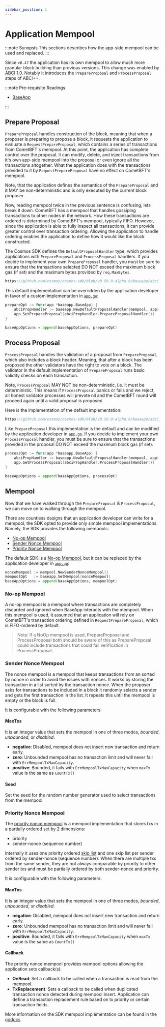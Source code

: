 ```yaml
---
sidebar_position: 1
---
```


# Application Mempool

:::note Synopsis
This sections describes how the app-side mempool can be used and replaced. 
:::

Since `v0.47` the application has its own mempool to allow much more granular
block building than previous versions. This change was enabled by
[ABCI 1.0](https://github.com/cometbft/cometbft/blob/v0.37.0/spec/abci).
Notably it introduces the `PrepareProposal` and `ProcessProposal` steps of ABCI++.

:::note Pre-requisite Readings

* [BaseApp](../../learn/advanced/00-baseapp.md)

:::

## Prepare Proposal

`PrepareProposal` handles construction of the block, meaning that when a proposer
is preparing to propose a block, it requests the application to evaluate a
`RequestPrepareProposal`, which contains a series of transactions from CometBFT's
mempool. At this point, the application has complete control over the proposal.
It can modify, delete, and inject transactions from it's own app-side mempool into
the proposal or even ignore all the transactions altogether. What the application
does with the transactions provided to it by `RequestPrepareProposal` have no
effect on CometBFT's mempool.

Note, that the application defines the semantics of the `PrepareProposal` and it
MAY be non-deterministic and is only executed by the current block proposer.

Now, reading mempool twice in the previous sentence is confusing, lets break it down.
CometBFT has a mempool that handles gossiping transactions to other nodes
in the network. How these transactions are ordered is determined by CometBFT's
mempool, typically FIFO. However, since the application is able to fully inspect
all transactions, it can provide greater control over transaction ordering.
Allowing the application to handle ordering enables the application to define how
it would like the block constructed. 

The Cosmos SDK defines the `DefaultProposalHandler` type, which provides applications with
`PrepareProposal` and `ProcessProposal` handlers. If you decide to implement your
own `PrepareProposal` handler, you must be sure to ensure that the transactions
selected DO NOT exceed the maximum block gas (if set) and the maximum bytes provided
by `req.MaxBytes`.

```go reference
https://github.com/cosmos/cosmos-sdk/blob/v0.50.0-alpha.0/baseapp/abci_utils.go
```

This default implementation can be overridden by the application developer in
favor of a custom implementation in [`app.go`](./01-app-go-v2.md):

```go
prepareOpt := func(app *baseapp.BaseApp) {
	abciPropHandler := baseapp.NewDefaultProposalHandler(mempool, app)
	app.SetPrepareProposal(abciPropHandler.PrepareProposalHandler())
}

baseAppOptions = append(baseAppOptions, prepareOpt)
```

## Process Proposal

`ProcessProposal` handles the validation of a proposal from `PrepareProposal`,
which also includes a block header. Meaning, that after a block has been proposed
the other validators have the right to vote on a block. The validator in the
default implementation of `PrepareProposal` runs basic validity checks on each
transaction.

Note, `ProcessProposal` MAY NOT be non-deterministic, i.e. it must be deterministic.
This means if `ProcessProposal` panics or fails and we reject, all honest validator
processes will prevote nil and the CometBFT round will proceed again until a valid
proposal is proposed.

Here is the implementation of the default implementation:

```go reference
https://github.com/cosmos/cosmos-sdk/blob/v0.50.0-alpha.0/baseapp/abci_utils.go#L153-L159
```

Like `PrepareProposal` this implementation is the default and can be modified by
the application developer in [`app.go`](./01-app-go-v2.md). If you decide to implement
your own `ProcessProposal` handler, you must be sure to ensure that the transactions
provided in the proposal DO NOT exceed the maximum block gas (if set).

```go
processOpt := func(app *baseapp.BaseApp) {
	abciPropHandler := baseapp.NewDefaultProposalHandler(mempool, app)
	app.SetProcessProposal(abciPropHandler.ProcessProposalHandler())
}

baseAppOptions = append(baseAppOptions, processOpt)
```

## Mempool

Now that we have walked through the `PrepareProposal` & `ProcessProposal`, we can move on to walking through the mempool. 

There are countless designs that an application developer can write for a mempool, the SDK opted to provide only simple mempool implementations.
Namely, the SDK provides the following mempools:

* [No-op Mempool](#no-op-mempool)
* [Sender Nonce Mempool](#sender-nonce-mempool)
* [Priority Nonce Mempool](#priority-nonce-mempool)

The default SDK is a [No-op Mempool](#no-op-mempool), but it can be replaced by the application developer in [`app.go`](./01-app-go-v2.md):

```go
nonceMempool := mempool.NewSenderNonceMempool()
mempoolOpt   := baseapp.SetMempool(nonceMempool)
baseAppOptions = append(baseAppOptions, mempoolOpt)
```

### No-op Mempool

A no-op mempool is a mempool where transactions are completely discarded and ignored when BaseApp interacts with the mempool.
When this mempool is used, it assumed that an application will rely on CometBFT's transaction ordering defined in `RequestPrepareProposal`,
which is FIFO-ordered by default.

> Note: If a NoOp mempool is used, PrepareProposal and ProcessProposal both should be aware of this as
> PrepareProposal could include transactions that could fail verification in ProcessProposal.

### Sender Nonce Mempool

The nonce mempool is a mempool that keeps transactions from an sorted by nonce in order to avoid the issues with nonces. 
It works by storing the transaction in a list sorted by the transaction nonce. When the proposer asks for transactions to be included in a block it randomly selects a sender and gets the first transaction in the list. It repeats this until the mempool is empty or the block is full. 

It is configurable with the following parameters:

#### MaxTxs

It is an integer value that sets the mempool in one of three modes, *bounded*, *unbounded*, or *disabled*.

* **negative**: Disabled, mempool does not insert new transaction and return early.
* **zero**: Unbounded mempool has no transaction limit and will never fail with `ErrMempoolTxMaxCapacity`.
* **positive**: Bounded, it fails with `ErrMempoolTxMaxCapacity` when `maxTx` value is the same as `CountTx()`

#### Seed

Set the seed for the random number generator used to select transactions from the mempool.

### Priority Nonce Mempool

The [priority nonce mempool](https://github.com/cosmos/cosmos-sdk/blob/main/types/mempool/priority_nonce_spec.md) is a mempool implementation that stores txs in a partially ordered set by 2 dimensions:

* priority
* sender-nonce (sequence number)

Internally it uses one priority ordered [skip list](https://pkg.go.dev/github.com/huandu/skiplist) and one skip list per sender ordered by sender-nonce (sequence number). When there are multiple txs from the same sender, they are not always comparable by priority to other sender txs and must be partially ordered by both sender-nonce and priority.

It is configurable with the following parameters:

#### MaxTxs

It is an integer value that sets the mempool in one of three modes, *bounded*, *unbounded*, or *disabled*.

* **negative**: Disabled, mempool does not insert new transaction and return early.
* **zero**: Unbounded mempool has no transaction limit and will never fail with `ErrMempoolTxMaxCapacity`.
* **positive**: Bounded, it fails with `ErrMempoolTxMaxCapacity` when `maxTx` value is the same as `CountTx()`

#### Callback

The priority nonce mempool provides mempool options allowing the application sets callback(s).

* **OnRead**: Set a callback to be called when a transaction is read from the mempool.
* **TxReplacement**: Sets a callback to be called when duplicated transaction nonce detected during mempool insert. Application can define a transaction replacement rule based on tx priority or certain transaction fields.

More information on the SDK mempool implementation can be found in the [godocs](https://pkg.go.dev/github.com/cosmos/cosmos-sdk/types/mempool).
